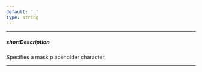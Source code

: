 ```yaml
---
default: '_'
type: string
---
```

---
##### shortDescription
Specifies a mask placeholder character.

---
